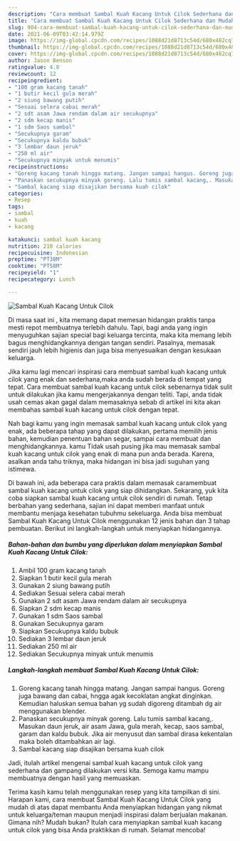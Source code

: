 ```yaml
---
description: "Cara membuat Sambal Kuah Kacang Untuk Cilok Sederhana dan Mudah Dibuat"
title: "Cara membuat Sambal Kuah Kacang Untuk Cilok Sederhana dan Mudah Dibuat"
slug: 904-cara-membuat-sambal-kuah-kacang-untuk-cilok-sederhana-dan-mudah-dibuat
date: 2021-06-09T03:42:14.979Z
image: https://img-global.cpcdn.com/recipes/1088d21d8713c54d/680x482cq70/sambal-kuah-kacang-untuk-cilok-foto-resep-utama.jpg
thumbnail: https://img-global.cpcdn.com/recipes/1088d21d8713c54d/680x482cq70/sambal-kuah-kacang-untuk-cilok-foto-resep-utama.jpg
cover: https://img-global.cpcdn.com/recipes/1088d21d8713c54d/680x482cq70/sambal-kuah-kacang-untuk-cilok-foto-resep-utama.jpg
author: Jason Benson
ratingvalue: 4.8
reviewcount: 12
recipeingredient:
- "100 gram kacang tanah"
- "1 butir kecil gula merah"
- "2 siung bawang putih"
- "Sesuai selera cabai merah"
- "2 sdt asam Jawa rendam dalam air secukupnya"
- "2 sdm kecap manis"
- "1 sdm Saos sambal"
- "Secukupnya garam"
- "Secukupnya kaldu bubuk"
- "3 lembar daun jeruk"
- "250 ml air"
- "Secukupnya minyak untuk menumis"
recipeinstructions:
- "Goreng kacang tanah hingga matang. Jangan sampai hangus. Goreng juga bawang dan cabai, hngga agak kecoklatan angkat dinginkan. Kemudian haluskan semua bahan yg sudah digoreng ditambah dg air menggunakan blender."
- "Panaskan secukupnya minyak goreng. Lalu tumis sambal kacang,. Masukan daun jeruk, air asam Jawa, gula merah, kecap, saos sambal, garam dan kaldu bubuk. Jika air menyusut dan sambal dirasa kekentalan maka boleh ditambahkan air lagi."
- "Sambal kacang siap disajikan bersama kuah cilok"
categories:
- Resep
tags:
- sambal
- kuah
- kacang

katakunci: sambal kuah kacang 
nutrition: 210 calories
recipecuisine: Indonesian
preptime: "PT38M"
cooktime: "PT58M"
recipeyield: "1"
recipecategory: Lunch

---
```



![Sambal Kuah Kacang Untuk Cilok](https://img-global.cpcdn.com/recipes/1088d21d8713c54d/680x482cq70/sambal-kuah-kacang-untuk-cilok-foto-resep-utama.jpg)

Di masa  saat ini , kita memang dapat memesan hidangan praktis tanpa mesti repot membuatnya terlebih dahulu. Tapi, bagi anda yang ingin menyuguhkan sajian special bagi keluarga tercinta, maka kita memang lebih bagus menghidangkannya dengan tangan sendiri. Pasalnya, memasak sendiri jauh lebih higienis dan juga bisa menyesuaikan dengan kesukaan keluarga.

Jika kamu lagi mencari inspirasi cara membuat sambal kuah kacang untuk cilok yang enak dan sederhana,maka anda sudah berada di tempat yang tepat. Cara membuat sambal kuah kacang untuk cilok  sebenarnya tidak sulit untuk dilakukan jika kamu mengerjakannya dengan teliti. Tapi, anda tidak usah cemas akan gagal dalam memasaknya 
sebab di artikel ini kita akan membahas sambal kuah kacang untuk cilok dengan tepat.  



Nah bagi kamu yang ingin memasak sambal kuah kacang untuk cilok yang enak, ada beberapa tahap yang dapat dilakukan, pertama memilih jenis bahan, kemudian penentuan bahan segar, sampai cara membuat dan menghidangkannya. kamu Tidak usah pusing jika mau memasak sambal kuah kacang untuk cilok yang enak di mana pun anda berada. Karena, asalkan anda  tahu triknya, maka hidangan ini bisa jadi suguhan yang istimewa.

Di bawah ini, ada beberapa cara praktis  dalam memasak caramembuat sambal kuah kacang untuk cilok yang siap dihidangkan. Sekarang, yuk kita coba siapkan sambal kuah kacang untuk cilok sendiri di rumah. Tetap berbahan yang sederhana, sajian ini dapat memberi manfaat untuk membantu menjaga kesehatan tubuhmu sekeluarga. Anda bisa membuat Sambal Kuah Kacang Untuk Cilok menggunakan 12 jenis bahan dan 3 tahap pembuatan. Berikut ini langkah-langkah untuk menyiapkan hidangannya.

<!--inarticleads1-->

##### Bahan-bahan dan bumbu yang diperlukan dalam menyiapkan Sambal Kuah Kacang Untuk Cilok:

1. Ambil 100 gram kacang tanah
1. Siapkan 1 butir kecil gula merah
1. Gunakan 2 siung bawang putih
1. Sediakan Sesuai selera cabai merah
1. Gunakan 2 sdt asam Jawa rendam dalam air secukupnya
1. Siapkan 2 sdm kecap manis
1. Gunakan 1 sdm Saos sambal
1. Gunakan Secukupnya garam
1. Siapkan Secukupnya kaldu bubuk
1. Sediakan 3 lembar daun jeruk
1. Sediakan 250 ml air
1. Sediakan Secukupnya minyak untuk menumis




<!--inarticleads2-->

##### Langkah-langkah membuat Sambal Kuah Kacang Untuk Cilok:

1. Goreng kacang tanah hingga matang. Jangan sampai hangus. Goreng juga bawang dan cabai, hngga agak kecoklatan angkat dinginkan. Kemudian haluskan semua bahan yg sudah digoreng ditambah dg air menggunakan blender.
1. Panaskan secukupnya minyak goreng. Lalu tumis sambal kacang,. Masukan daun jeruk, air asam Jawa, gula merah, kecap, saos sambal, garam dan kaldu bubuk. Jika air menyusut dan sambal dirasa kekentalan maka boleh ditambahkan air lagi.
1. Sambal kacang siap disajikan bersama kuah cilok




Jadi, itulah artikel mengenai  sambal kuah kacang untuk cilok  yang sederhana dan gampang dilakukan versi kita. Semoga kamu mampu membuatnya dengan hasil yang memuaskan. 

Terima kasih kamu telah menggunakan resep yang kita tampilkan di sini. Harapan kami, cara membuat  Sambal Kuah Kacang Untuk Cilok yang mudah di atas dapat membantu Anda menyiapkan hidangan yang nikmat untuk keluarga/teman maupun menjadi inspirasi dalam berjualan makanan. Gimana nih? Mudah bukan? Itulah cara menyiapkan sambal kuah kacang untuk cilok yang bisa Anda praktikkan di rumah. Selamat mencoba!

